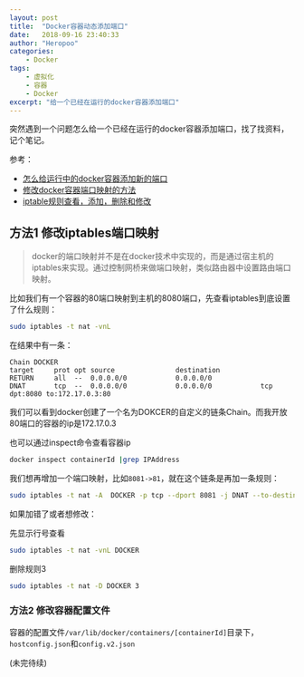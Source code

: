 ```yaml
---
layout: post
title:  "Docker容器动态添加端口"
date:   2018-09-16 23:40:33
author: "Heropoo"
categories: 
    - Docker
tags:
    - 虚拟化
    - 容器
    - Docker
excerpt: "给一个已经在运行的docker容器添加端口"
---
```

突然遇到一个问题怎么给一个已经在运行的docker容器添加端口，找了找资料，记个笔记。

参考：
* [怎么给运行中的docker容器添加新的端口](https://blog.csdn.net/zuoshenglo/article/details/78402772)
* [修改docker容器端口映射的方法](https://blog.csdn.net/wesleyflagon/article/details/78961990)
* [iptable规则查看，添加，删除和修改](https://blog.csdn.net/xfks55/article/details/50148389)

## 方法1 修改iptables端口映射
> docker的端口映射并不是在docker技术中实现的，而是通过宿主机的iptables来实现。通过控制网桥来做端口映射，类似路由器中设置路由端口映射。

比如我们有一个容器的80端口映射到主机的8080端口，先查看iptables到底设置了什么规则：
```sh
sudo iptables -t nat -vnL
```

在结果中有一条：
```
Chain DOCKER
target     prot opt source               destination
RETURN     all  --  0.0.0.0/0            0.0.0.0/0
DNAT       tcp  --  0.0.0.0/0            0.0.0.0/0            tcp dpt:8080 to:172.17.0.3:80
```
我们可以看到docker创建了一个名为DOKCER的自定义的链条Chain。而我开放80端口的容器的ip是172.17.0.3

也可以通过inspect命令查看容器ip
```sh
docker inspect containerId |grep IPAddress
```

我们想再增加一个端口映射，比如`8081->81`，就在这个链条是再加一条规则：
```sh
sudo iptables -t nat -A  DOCKER -p tcp --dport 8081 -j DNAT --to-destination 172.17.0.3:81
```

如果加错了或者想修改：

先显示行号查看
```sh
sudo iptables -t nat -vnL DOCKER
```

删除规则3
```sh
sudo iptables -t nat -D DOCKER 3
```

### 方法2 修改容器配置文件
容器的配置文件`/var/lib/docker/containers/[containerId]`目录下，`hostconfig.json`和`config.v2.json`

(未完待续)


